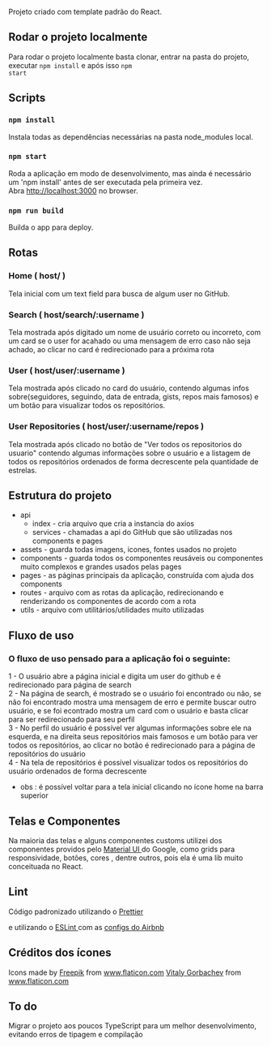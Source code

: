 Projeto criado com template padrão do React.<br>

## Rodar o projeto localmente
Para rodar o projeto localmente basta clonar, entrar na pasta do projeto, executar <code>npm install</code> e após isso <code>npm start</code>

## Scripts

### `npm install`

Instala todas as dependências necessárias na pasta node_modules local.

### `npm start`

Roda a aplicação em modo de desenvolvimento, mas ainda é necessário um 'npm install' antes de ser executada pela primeira vez.<br />
Abra [http://localhost:3000](http://localhost:3000) no browser.

### `npm run build`

Builda o app para deploy.<br />

## Rotas

### Home ( host/ )

Tela inicial com um text field para busca de algum user no GitHub.

### Search ( host/search/:username )

Tela mostrada após digitado um nome de usuário correto ou incorreto, com um card se o user for acahado ou uma mensagem de erro caso não seja achado, ao clicar no card é redirecionado para a próxima rota


### User ( host/user/:username )

Tela mostrada após clicado no card do usuário, contendo algumas infos sobre(seguidores, seguindo, data de entrada, gists, repos mais famosos) e um botão para visualizar todos os repositórios.

### User Repositories ( host/user/:username/repos )

Tela mostrada após clicado no botão de "Ver todos os repositorios do usuario" contendo algumas informações sobre o usuário e a listagem de todos os repositórios ordenados de forma decrescente pela quantidade de estrelas.

## Estrutura do projeto
*   api 
    *   index - cria arquivo que cria a instancia do axios
    *   services - chamadas a api do GitHub que são utilizadas nos components e pages
*   assets - guarda todas imagens, icones, fontes usados no projeto
*   components - guarda todos os componentes reusáveis ou componentes muito complexos e grandes usados pelas pages
*   pages - as páginas principais da aplicação, construída com ajuda dos components
*   routes - arquivo com as rotas da aplicação, redirecionando e renderizando os componentes de acordo com a rota
*   utils - arquivo com utilitários/utilidades muito utilizadas

## Fluxo de uso 

### O fluxo de uso pensado para a aplicação foi o seguinte:

1  -  O usuário abre a página inicial e digita um user do github e é redirecionado para página de search<br>
2  -  Na página de search, é mostrado se o usuário foi encontrado ou não, se não foi encontrado mostra uma mensagem de erro e permite buscar outro usuário, e se foi econtrado mostra um card com o usuário e basta clicar para ser redirecionado para seu perfil<br>
3  -  No perfil do usuário é possível ver algumas informações sobre ele na esquerda, e na direita seus repositórios mais famosos e um botão para ver todos os repositórios, ao clicar no botão é redirecionado para a página de repositórios do usuário<br>
4  -  Na tela de repositórios é possível visualizar todos os repositórios do usuário ordenados de forma decrescente<br>

*  obs : é possível voltar para a tela inicial clicando no ícone home na barra superior

## Telas e Componentes
<p>Na maioria das telas e alguns componentes customs utilizei dos componentes providos pelo <a href="https://material-ui.com/pt/"> Material UI </a> do Google, como grids para responsividade, botões, cores , dentre outros, pois ela é uma lib muito conceituada no React.
</p>

## Lint
<p>Código padronizado utilizando o <a href="https://prettier.io/docs/en/configuration.html"> Prettier </a> 
</p>
<p>e utilizando o <a href="https://eslint.org/"> ESLint </a>  com as  <a href="https://github.com/airbnb/javascript/tree/master/packages/eslint-config-airbnb">configs do Airbnb</a> 
</p>

## Créditos dos ícones
<div>
    Icons made by 
    <a href="https://www.flaticon.com/authors/freepik" title="Freepik">Freepik</a> from <a href="https://www.flaticon.com/" title="Flaticon">www.flaticon.com</a>
    <a href="https://www.flaticon.com/authors/vitaly-gorbachev" title="Vitaly Gorbachev">Vitaly Gorbachev</a> from <a href="https://www.flaticon.com/" title="Flaticon"> www.flaticon.com</a>
</div>

## To do
Migrar o projeto aos poucos TypeScript para um melhor desenvolvimento, evitando erros de tipagem e compilação

